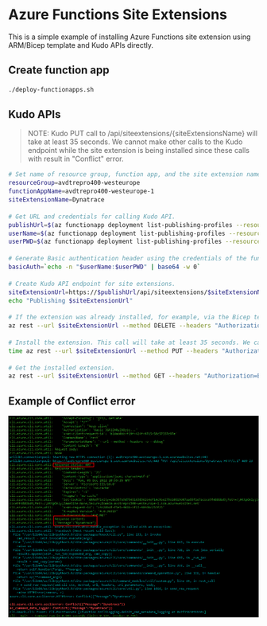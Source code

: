 # Azure Functions Site Extensions

This is a simple example of installing Azure Functions site extension using ARM/Bicep template and Kudo APIs directly.

## Create function app

```bash
./deploy-functionapps.sh
```

## Kudo APIs

> NOTE: Kudo PUT call to /api/siteextensions/{siteExtensionsName} will take at least 35 seconds. We cannot make other calls to the Kudo endpoint while the site extension is being installed since these calls with result in "Conflict" error.

```bash
# Set name of resource group, function app, and the site extension name to install.
resourceGroup=avdtrepro400-westeurope
functionAppName=avdtrepro400-westeurope-1
siteExtensionName=Dynatrace

# Get URL and credentials for calling Kudo API.
publishUrl=$(az functionapp deployment list-publishing-profiles --resource-group $resourceGroup --name $functionAppName --query "[?publishMethod == 'ZipDeploy'].publishUrl" -o tsv)
userName=$(az functionapp deployment list-publishing-profiles --resource-group $resourceGroup --name $functionAppName --query "[?publishMethod == 'ZipDeploy'].userName" -o tsv)
userPWD=$(az functionapp deployment list-publishing-profiles --resource-group $resourceGroup --name $functionAppName --query "[?publishMethod == 'ZipDeploy'].userPWD" -o tsv)

# Generate Basic authentication header using the credentials of the function app instance.
basicAuth=`echo -n "$userName:$userPWD" | base64 -w 0`

# Create Kudo API endpoint for site extensions.
siteExtensionUrl=https://$publishUrl/api/siteextensions/$siteExtensionName
echo "Publishing $siteExtensionUrl"

# If the extension was already installed, for example, via the Bicep template, delete it.
az rest --url $siteExtensionUrl --method DELETE --headers "Authorization=Basic $basicAuth" -o json

# Install the extension. This call will take at least 35 seconds. We cannot make other calls to the Kudo endpoint while site extension is being installed.
time az rest --url $siteExtensionUrl --method PUT --headers "Authorization=Basic $basicAuth" -o json 

# Get the installed extension.
az rest --url $siteExtensionUrl --method GET --headers "Authorization=Basic $basicAuth" -o json
```

## Example of Conflict error

![Conflict error when making concurrent calls to the Kudo PUT /api/siteextensions/$siteExtensionName endpoint](./images/conflict-409-error.png)